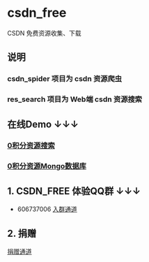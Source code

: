 # csdn_free
CSDN 免费资源收集、下载

## 说明
### csdn_spider 项目为 csdn 资源爬虫
### res_search 项目为 Web端 csdn 资源搜索

## 在线Demo ↓↓↓
### [0积分资源搜索](http://39.105.150.229:8745/) 
### [0积分资源Mongo数据库](http://39.105.150.229:8742/app/CSDN/csdn/zero/view/1) 

## 1. CSDN_FREE 体验QQ群 ↓↓↓
* 606737006 [入群通道](https://jq.qq.com/?_wv=1027&k=5iTU5gd)

## 2. 捐赠
[捐赠通道](http://39.105.150.229:8733/psyduck_donate)
